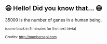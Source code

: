 ## 😄 Hello! Did you know that... 😄
35000 is the number of genes in a human being.

<sup>(come back in 5 minutes for the next trivia)</sup>


<sup>Credits: http://numbersapi.com</sup>
